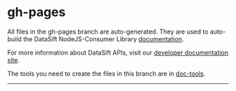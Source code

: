 # gh-pages

All files in the gh-pages branch are auto-generated. They are used to auto-build the DataSift NodeJS-Consumer Library [documentation](http://datasift.github.com/NodeJS-Consumer/ "DataSift NodeJS-Consumer Library Documentation").

For more information about DataSift APIs, visit our [developer documentation site](http://dev.datasift.com/ "DataSift Developer site").

The tools you need to create the files in this branch are in [doc-tools](https://github.com/datasift/NodeJS-Consumer/tree/gh-pages/doc-tools "doc-tools").

---
